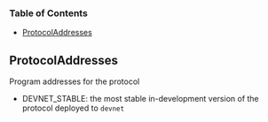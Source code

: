 <!-- Generated by documentation.js. Update this documentation by updating the source code. -->

### Table of Contents

*   [ProtocolAddresses][1]

## ProtocolAddresses

Program addresses for the protocol

*   DEVNET_STABLE: the most stable in-development version of the protocol deployed to `devnet`

[1]: #protocoladdresses
